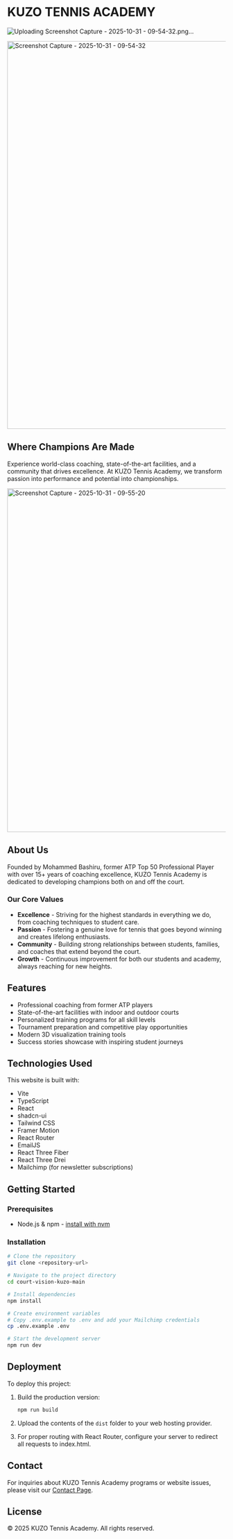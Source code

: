 # KUZO TENNIS ACADEMY

![Uploading Screenshot Capture - 2025-10-31 - 09-54-32.png…]()

<img width="1897" height="894" alt="Screenshot Capture - 2025-10-31 - 09-54-32" src="https://github.com/user-attachments/assets/d0f801a3-e52f-4d43-bd49-f35be273cd22" />

## Where Champions Are Made

Experience world-class coaching, state-of-the-art facilities, and a community that drives excellence. At KUZO Tennis Academy, we transform passion into performance and potential into championships.
 
<img width="1635" height="792" alt="Screenshot Capture - 2025-10-31 - 09-55-20" src="https://github.com/user-attachments/assets/07b226b1-bcb8-4e1a-b346-1270173cdd2e" />


## About Us

Founded by Mohammed Bashiru, former ATP Top 50 Professional Player with over 15+ years of coaching excellence, KUZO Tennis Academy is dedicated to developing champions both on and off the court.

### Our Core Values

- **Excellence** - Striving for the highest standards in everything we do, from coaching techniques to student care.
- **Passion** - Fostering a genuine love for tennis that goes beyond winning and creates lifelong enthusiasts.
- **Community** - Building strong relationships between students, families, and coaches that extend beyond the court.
- **Growth** - Continuous improvement for both our students and academy, always reaching for new heights.

## Features

- Professional coaching from former ATP players
- State-of-the-art facilities with indoor and outdoor courts
- Personalized training programs for all skill levels
- Tournament preparation and competitive play opportunities
- Modern 3D visualization training tools
- Success stories showcase with inspiring student journeys

## Technologies Used

This website is built with:

- Vite
- TypeScript
- React
- shadcn-ui
- Tailwind CSS
- Framer Motion
- React Router
- EmailJS
- React Three Fiber
- React Three Drei
- Mailchimp (for newsletter subscriptions)

## Getting Started

### Prerequisites

- Node.js & npm - [install with nvm](https://github.com/nvm-sh/nvm#installing-and-updating)

### Installation

```sh
# Clone the repository
git clone <repository-url>

# Navigate to the project directory
cd court-vision-kuzo-main

# Install dependencies
npm install

# Create environment variables
# Copy .env.example to .env and add your Mailchimp credentials
cp .env.example .env

# Start the development server
npm run dev
```

## Deployment

To deploy this project:

1. Build the production version:
   ```sh
   npm run build
   ```

2. Upload the contents of the `dist` folder to your web hosting provider.

3. For proper routing with React Router, configure your server to redirect all requests to index.html.

## Contact

For inquiries about KUZO Tennis Academy programs or website issues, please visit our [Contact Page](https://kuzotennis.com/contact).

## License

© 2025 KUZO Tennis Academy. All rights reserved.
